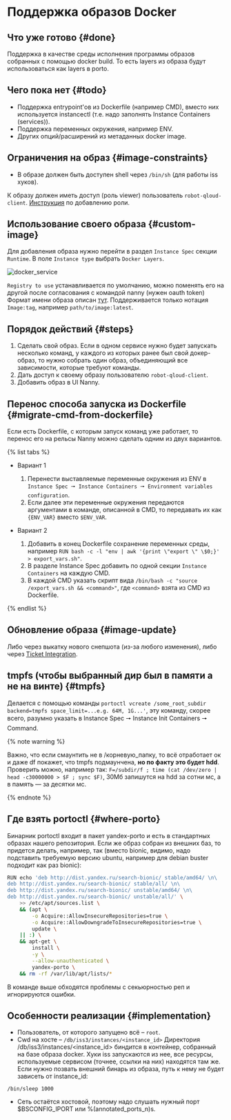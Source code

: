 # Поддержка образов Docker

## Что уже готово {#done}

Поддержка в качестве среды исполнения программы образов собранных с помощью docker build. То есть layers из образа будут использоваться как layers в porto.

## Чего пока нет {#todo}

* Поддержка entrypoint'ов из Dockerfile (например CMD), вместо них используется instancectl (т.е. надо заполнять Instance Containers (services)).
* Поддержка переменных окружения, например ENV.
* Других опций/расширений из метаданных docker image.

## Ограничения на образ {#image-constraints}

* В образе должен быть доступен shell через `/bin/sh` (для работы iss хуков).

К образу должен иметь доступ (роль viewer) пользователь `robot-qloud-client`. [Инструкция](https://wiki.yandex-team.ru/cocaine/docker-registry-distribution/#upravlenieroljami) по добавлению роли.

## Использование своего образа {#custom-image}

Для добавления образа нужно перейти в раздел `Instance Spec` секции `Runtime`.
В поле `Instance type` выбрать `Docker Layers`.

![docker_service](https://jing.yandex-team.ru/files/sshipkov/dockerservice.875058c.png)

`Registry to use` устанавливается по умолчанию, можно поменять его на другой после согласования с командой nanny (нужен oauth token)
Формат имени образа описан [тут](https://docs.docker.com/engine/reference/run/#/imagetag). Поддерживается только нотация `Image:tag`, например `path/to/image:latest`.

## Порядок действий {#steps}

1. Сделать свой образ. Если в одном сервисе нужно будет запускать несколько команд, у каждого из которых ранее был свой докер-образ, то нужно собрать один образ, объединяющий все зависимости, которые требуют команды.
1. Дать доступ к своему образу пользователю `robot-qloud-client`.
1. Добавить образ в UI Nanny.

## Перенос способа запуска из Dockerfile {#migrate-cmd-from-dockerfile}

Если есть Dockerfile, с которым запуск команд уже работает, то перенос его на рельсы Nanny можно сделать одним из двух вариантов.

{% list tabs %}

- Вариант 1

  1. Перенести выставляемые переменные окружения из ENV в `Instance Spec 🠖 Instance Containers 🠖 Environment variables configuration`.
  1. Если далее эти переменные окружения передаются аргументами в команде, описанной в CMD, то передавать их как `{ENV_VAR}` вместо `$ENV_VAR`.

- Вариант 2

  1. Добавить в конец Dockerfile сохранение переменных среды, например `RUN bash -c -l "env | awk '{print \"export \" \$0;}' > export_vars.sh"`.
  1. В разделе Instance Spec добавить по одной секции `Instance Containers` на каждую CMD.
  1. В каждой CMD указать скрипт вида `/bin/bash -c "source /export_vars.sh && <command>"`, где `<command>` взята из CMD из Dockerfile.

{% endlist %}

## Обновление образа {#image-update}

Либо через выкатку нового снепшота (из-за любого изменения), либо через [Ticket Integration](docker-tickets-integration.md).

## tmpfs (чтобы выбранный дир был в памяти а не на винте) {#tmpfs}

Делается с помощью команды `portoctl vcreate /some_root_subdir backend=tmpfs space_limit=...e.g. 64M, 1G...'`, эту команду, скорее всего, разумно указать в Instance Spec 🠖 Instance Init Containers 🠖 Command.

{% note warning %}

Важно, что если смаунтить не в /корневую_папку, то всё отработает ок и даже df покажет, что tmpfs подмаунчена, **но по факту это будет hdd**. Проверить можно, например так: `F=/subdir/f ; time (cat /dev/zero | head -c30000000 > $F ; sync $F)`, 30Мб запишутся на hdd за сотни мс, а в память — за десятки мс.

{% endnote %}

## Где взять portoctl {#where-porto}

Бинарник portoctl входит в пакет yandex-porto и есть в стандартных образах нашего репозитория. Если же образ собран из внешних баз, то придется делать, например, так (вместо bionic, видимо, надо подставить требуемую версию ubuntu, например для debian buster подходит как раз bionic):

```bash
RUN echo 'deb http://dist.yandex.ru/search-bionic/ stable/amd64/ \n\
deb http://dist.yandex.ru/search-bionic/ stable/all/ \n\
deb http://dist.yandex.ru/search-bionic/ unstable/amd64/ \n\
deb http://dist.yandex.ru/search-bionic/ unstable/all/' \
    >> /etc/apt/sources.list \
    && (apt \
        -o Acquire::AllowInsecureRepositories=true \
        -o Acquire::AllowDowngradeToInsecureRepositories=true \
        update \
    || :) \
    && apt-get \
        install \
        -y \
        --allow-unauthenticated \
        yandex-porto \
    && rm -rf /var/lib/apt/lists/*
```
В команде выше обходятся проблемы с секьюрностью реп и игнорируются ошибки.

## Особенности реализации {#implementation}

* Пользователь, от которого запущено всё – `root`.
* Cwd на хосте – `/db/iss3/instances/<instance_id>`
Директория /db/iss3/instances/<instance_id> биндится в контейнер, собранный на базе образа docker. Хуки iss запускаются из нее, все ресурсы, используемые сервисом (точнее, ссылки на них) находятся там же.
Если нужно позвать внешний бинарь из образа, путь к нему не будет зависеть от instance_id:

```
/bin/sleep 1000
```
* Сеть остаётся хостовой, поэтому надо слушать нужный порт $BSCONFIG_IPORT или %(annotated_ports_n)s.

